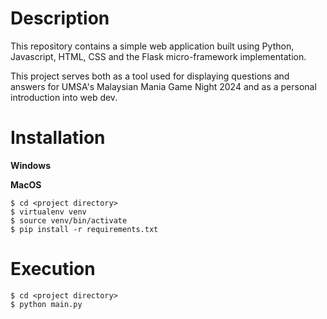 # Description
This repository contains a simple web application built using Python, Javascript, HTML, CSS and the Flask micro-framework implementation.

This project serves both as a tool used for displaying questions and answers for UMSA's Malaysian Mania Game Night 2024 and as a personal introduction into web dev. 

# Installation
**Windows**


**MacOS**
```shell
$ cd <project directory>
$ virtualenv venv
$ source venv/bin/activate
$ pip install -r requirements.txt
```

# Execution
```shell
$ cd <project directory>
$ python main.py
```
